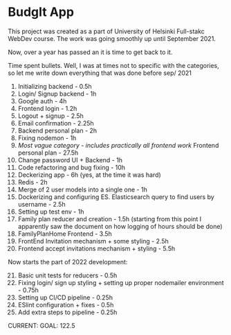 # BudgIt App

This project was created as a part of University of Helsinki Full-stakc WebDev course. The work was going smoothly up until September 2021.

Now, over a year has passed an it is time to get back to it.

Time spent bullets. Well, I was at times not to specific with the categories, so let me write down everything that was done before sep/ 2021

1. Initializing backend - 0.5h
2. Login/ Signup backend - 1h
3. Google auth - 4h
4. Frontend login - 1.2h
5. Logout + signup - 2.5h
6. Email confirmation - 2.25h
7. Backend personal plan - 2h
8. Fixing nodemon - 1h
9. _Most vague category - includes practically all frontend work_ Frontend personal plan - 27.5h
10. Change password UI + Backend - 1h
11. Code refactoring and bug fixing - 10h
12. Deckerizing app - 6h (yes, at the time it was hard)
13. Redis - 2h
14. Merge of 2 user models into a single one - 1h
15. Dockerizing and configuring ES. Elasticsearch query to find users by username - 2.5h
16. Setting up test env - 1h
17. Family plan reducer and creation - 1.5h (starting from this point I apparently saw the document on how logging of hours should be done)
18. FamilyPlanHome Frontend - 3.5h
19. FrontEnd Invitation mechanism + some styling - 2.5h
20. Frontend accept invitations mechanism + styling - 5.5h

Now starts the part of 2022 development:

21. Basic unit tests for reducers - 0.5h
22. Fixing login/ sign up styling + setting up proper nodemailer environment - 0.75h
23. Setting up CI/CD pipeline - 0.25h
24. ESlint configuration + fixes - 0.5h
25. Add extra steps to pipeline - 0.25h

CURRENT:
GOAL: 122.5
